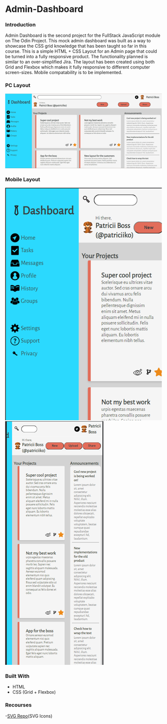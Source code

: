 # Admin-Dashboard

### Introduction
Admin Dashboard is the second project for the FullStack JavaScript module on The Odin Project. This mock admin dashboard was built as a way to showcase the CSS grid knowledge that has been taught so far in this course. This is a simple HTML + CSS Layout for an Admin page that could be turned into a fully responsive product. The functionality planned is similar to an over-simplified Jira. The layout has been created using both Grid and Flexbox which makes it fully responsive to different computer screen-sizes. Mobile compatability is to be implemented.

### PC Layout
![Project Screenshot](https://github.com/Gabby464/Admin-Dashboard/blob/main/images/screenshots/Screenshot%202022-09-24%20194235.png)
### Mobile Layout
![Project Screenshot](https://github.com/Gabby464/Admin-Dashboard/blob/main/images/screenshots/Screenshot%202022-09-24%20194423.png)![Project Screenshot](https://github.com/Gabby464/Admin-Dashboard/blob/main/images/screenshots/Screenshot%202022-09-24%20194459.png)

### Built With
* HTML
* CSS (Grid + Flexbox)

### Recourses
-[SVG Repo](https://www.svgrepo.com/)(SVG Icons)
